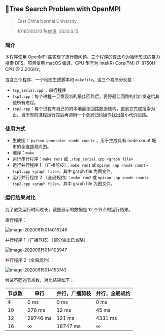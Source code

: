 ## 🌲Tree Search Problem with OpenMPI

> East China Normal University
>
> 10185101210 陈俊潼, 2020.6.15

### 简介

本程序使用 OpenMPI 库实现了旅行商问题。三个程序的算法均为循环形式的暴力搜索 DFS。项目使用 macOS 编译，CPU 型号为 Intel(R) Core(TM) i7-8750H CPU @ 2.20GHz。

包含三个程序、一个地图生成脚本和 `makefile`。这三个程序分别是：

- `tsp_serial.cpp` ：串行程序
- `tsp1.cpp`：每个进程一旦发现新的最佳回路后，要将最佳回路的代价发送给其他所有进程。
- `tsp2.cpp`：每个进程有自己的的本地最佳回路数据结构，直到它完成搜索为止。当所有的进程运行完后再调用一个全局归约操作找出最小代价回路。

### 使用方式

- 生成图： `python generater <node count>` ，用于生成具有 node count 城市的全连接双向图。
- 编译：`make`
- 运行串行程序：`make runs` 或 `./tsp_serial.cpp <graph file>`
- 运行并行程序 1 （广播剪枝）：`make run1` 或 `mpirun -np <node count> tsp1.cpp <graph file>`，其中 graph file 为图文件。
- 运行并行程序 2 （全局规约）：`make run2` 或 `mpirun -np <node count> tsp2.cpp <graph file>`，其中 graph file 为图文件。

### 运行结果对比

为了避免运行时间过长，截图展示的数据是 12 个节点的运行结果。

串行程序：

![image-20200615014016246](https://billc.oss-cn-shanghai.aliyuncs.com/img/2020-06-15-pOL4ph.png)

并行程序 1（广播剪枝）（部分输出已省略）：

![image-20200615014103947](https://billc.oss-cn-shanghai.aliyuncs.com/img/2020-06-15-MqSvNR.png)

并行程序 2（全局规约）：

![image-20200615014153743](https://billc.oss-cn-shanghai.aliyuncs.com/img/2020-06-15-NcGEi4.png)

尝试不同的节点数，对比结果如下：

| 节点数 | 串行           | 并行，广播剪枝 | 并行，全局规约 |
| ------ | -------------- | -------------- | -------------- |
| 4      | 0 ms           | 0 ms           | 0 ms           |
| 10     | 278 ms         | 12 ms          | 45 ms          |
| 12     | 29746 ms       | 121 ms         | 4331 ms        |
| 16     | $\infty$ | 18747 ms       | $\infty$ |

